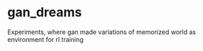 # gan_dreams
Experiments, where gan made variations of memorized world as environment for rl training
